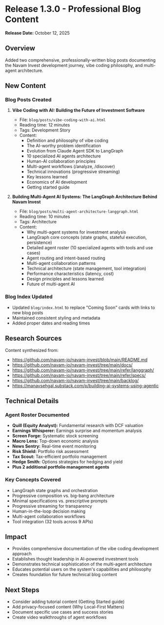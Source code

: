 # Release 1.3.0 - Professional Blog Content

**Release Date:** October 12, 2025

## Overview
Added two comprehensive, professionally-written blog posts documenting the Navam Invest development journey, vibe coding philosophy, and multi-agent architecture.

## New Content

### Blog Posts Created

1. **Vibe Coding with AI: Building the Future of Investment Software**
   - File: `blog/posts/vibe-coding-with-ai.html`
   - Reading time: 12 minutes
   - Tags: Development Story
   - Content:
     * Definition and philosophy of vibe coding
     * The AI-worthy problem identification
     * Evolution from Claude Agent SDK to LangGraph
     * 10 specialized AI agents architecture
     * Human-AI collaboration principles
     * Multi-agent workflows (/analyze, /discover)
     * Technical innovations (progressive streaming)
     * Key lessons learned
     * Economics of AI development
     * Getting started guide

2. **Building Multi-Agent AI Systems: The LangGraph Architecture Behind Navam Invest**
   - File: `blog/posts/multi-agent-architecture-langgraph.html`
   - Reading time: 10 minutes
   - Tags: Architecture
   - Content:
     * Why multi-agent systems for investment analysis
     * LangGraph core concepts (state graphs, stateful execution, persistence)
     * Detailed agent roster (10 specialized agents with tools and use cases)
     * Agent routing and intent-based routing
     * Multi-agent collaboration patterns
     * Technical architecture (state management, tool integration)
     * Performance characteristics (latency, cost)
     * Design principles and lessons learned
     * Future of multi-agent AI

### Blog Index Updated

- Updated `blog/index.html` to replace "Coming Soon" cards with links to new blog posts
- Maintained consistent styling and metadata
- Added proper dates and reading times

## Research Sources

Content synthesized from:
- https://github.com/navam-io/navam-invest/blob/main/README.md
- https://github.com/navam-io/navam-invest/tree/main/docs/
- https://github.com/navam-io/navam-invest/tree/main/refer/langgraph/
- https://github.com/navam-io/navam-invest/tree/main/refer/specs/
- https://github.com/navam-io/navam-invest/tree/main/backlog/
- https://manavsehgal.substack.com/p/building-ai-systems-using-agentic

## Technical Details

### Agent Roster Documented
- **Quill (Equity Analyst):** Fundamental research with DCF valuation
- **Earnings Whisperer:** Earnings surprise and momentum analysis
- **Screen Forge:** Systematic stock screening
- **Macro Lens:** Top-down economic analysis
- **News Sentry:** Real-time event monitoring
- **Risk Shield:** Portfolio risk assessment
- **Tax Scout:** Tax-efficient portfolio management
- **Hedge Smith:** Options strategies for hedging and yield
- **Plus 2 additional portfolio management agents**

### Key Concepts Covered
- LangGraph state graphs and orchestration
- Progressive composition vs. big-bang architecture
- Minimal specifications vs. prescriptive prompts
- Progressive streaming for transparency
- Human-in-the-loop decision making
- Multi-agent collaboration workflows
- Tool integration (32 tools across 9 APIs)

## Impact

- Provides comprehensive documentation of the vibe coding development approach
- Establishes thought leadership in AI-powered investment tools
- Demonstrates technical sophistication of the multi-agent architecture
- Educates potential users on the system's capabilities and philosophy
- Creates foundation for future technical blog content

## Next Steps

- Consider adding tutorial content (Getting Started guide)
- Add privacy-focused content (Why Local-First Matters)
- Document specific use cases and success stories
- Create video walkthroughs of agent workflows
